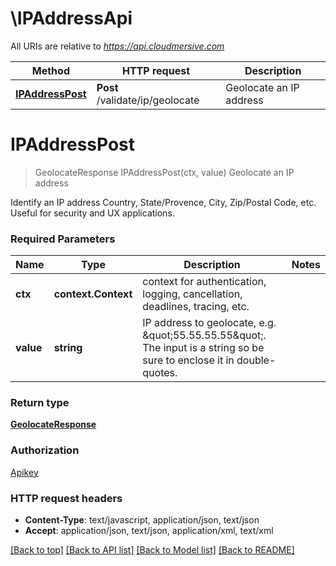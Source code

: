 # \IPAddressApi

All URIs are relative to *https://api.cloudmersive.com*

Method | HTTP request | Description
------------- | ------------- | -------------
[**IPAddressPost**](IPAddressApi.md#IPAddressPost) | **Post** /validate/ip/geolocate | Geolocate an IP address


# **IPAddressPost**
> GeolocateResponse IPAddressPost(ctx, value)
Geolocate an IP address

Identify an IP address Country, State/Provence, City, Zip/Postal Code, etc.  Useful for security and UX applications.

### Required Parameters

Name | Type | Description  | Notes
------------- | ------------- | ------------- | -------------
 **ctx** | **context.Context** | context for authentication, logging, cancellation, deadlines, tracing, etc.
  **value** | **string**| IP address to geolocate, e.g. \&quot;55.55.55.55\&quot;.  The input is a string so be sure to enclose it in double-quotes. | 

### Return type

[**GeolocateResponse**](GeolocateResponse.md)

### Authorization

[Apikey](../README.md#Apikey)

### HTTP request headers

 - **Content-Type**: text/javascript, application/json, text/json
 - **Accept**: application/json, text/json, application/xml, text/xml

[[Back to top]](#) [[Back to API list]](../README.md#documentation-for-api-endpoints) [[Back to Model list]](../README.md#documentation-for-models) [[Back to README]](../README.md)

